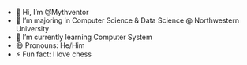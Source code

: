 - 👋 Hi, I’m @Mythventor
- 👀 I’m majoring in Computer Science & Data Science @ Northwestern University
- 🌱 I’m currently learning Computer System
- 😄 Pronouns: He/Him
- ⚡ Fun fact: I love chess

<!---
Mythventor/Mythventor is a ✨ special ✨ repository because its `README.md` (this file) appears on your GitHub profile.
You can click the Preview link to take a look at your changes.
--->
